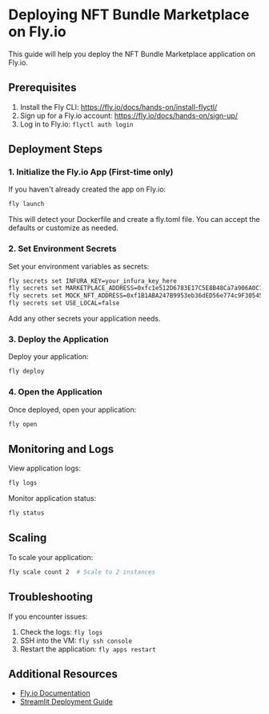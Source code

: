 # Deploying NFT Bundle Marketplace on Fly.io

This guide will help you deploy the NFT Bundle Marketplace application on Fly.io.

## Prerequisites

1. Install the Fly CLI: https://fly.io/docs/hands-on/install-flyctl/
2. Sign up for a Fly.io account: https://fly.io/docs/hands-on/sign-up/
3. Log in to Fly.io: `flyctl auth login`

## Deployment Steps

### 1. Initialize the Fly.io App (First-time only)

If you haven't already created the app on Fly.io:

```bash
fly launch
```

This will detect your Dockerfile and create a fly.toml file. You can accept the defaults or customize as needed.

### 2. Set Environment Secrets

Set your environment variables as secrets:

```bash
fly secrets set INFURA_KEY=your_infura_key_here
fly secrets set MARKETPLACE_ADDRESS=0xfc1e512D6783E17C5E8B48Ca7a906A0C13e04224
fly secrets set MOCK_NFT_ADDRESS=0xf1B1ABA247B9953eb36dED56e774c9F3054513D4
fly secrets set USE_LOCAL=false
```

Add any other secrets your application needs.

### 3. Deploy the Application

Deploy your application:

```bash
fly deploy
```

### 4. Open the Application

Once deployed, open your application:

```bash
fly open
```

## Monitoring and Logs

View application logs:

```bash
fly logs
```

Monitor application status:

```bash
fly status
```

## Scaling

To scale your application:

```bash
fly scale count 2  # Scale to 2 instances
```

## Troubleshooting

If you encounter issues:

1. Check the logs: `fly logs`
2. SSH into the VM: `fly ssh console`
3. Restart the application: `fly apps restart`

## Additional Resources

- [Fly.io Documentation](https://fly.io/docs/)
- [Streamlit Deployment Guide](https://docs.streamlit.io/knowledge-base/deploy/) 